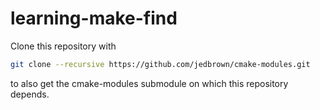 # learning-make-find
Clone this repository with 
```bash
git clone --recursive https://github.com/jedbrown/cmake-modules.git
```
to also get the cmake-modules submodule on which this repository depends.

